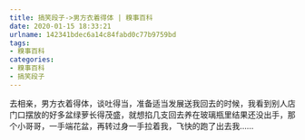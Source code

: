 ```yaml
---
title: 搞笑段子->男方衣着得体 | 糗事百科
date: 2020-01-15 18:33:21
urlname: 142341bdec6a14c84fabd0c77b9759bd
tags: 
- 糗事百科
categories:
- 糗事百科
- 搞笑段子
---
```

去相亲，男方衣着得体，谈吐得当，准备适当发展送我回去的时候，我看到别人店门口摆放的好多盆绿萝长得茂盛，就想掐几支回去养在玻璃瓶里结果还没出手，那个小哥哥，一手端花盆，再转过身一手拉着我，飞快的跑了出去我……


